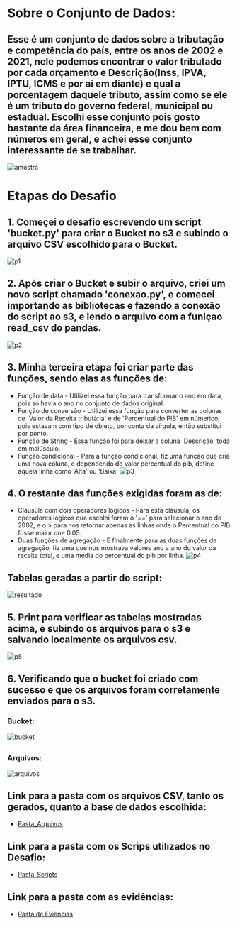 # Sobre o Conjunto de Dados:
## Esse é um conjunto de dados sobre a tributação e competência do país, entre os anos de 2002 e 2021, nele podemos encontrar o valor tributado por cada orçamento e Descrição(Inss, IPVA, IPTU, ICMS e por ai em diante) e qual a porcentagem daquele tributo, assim como se ele é um tributo do governo federal, municipal ou estadual. Escolhi esse conjunto pois gosto bastante da área financeira, e me dou bem com números em geral, e achei esse conjunto interessante de se trabalhar.

![amostra](../../Sprint%2005/Evidencias/Desafio/amostra_do_conjunto_de_dados.png)

##
# **Etapas do Desafio**

## 1. Começei o desafio escrevendo um script 'bucket.py' para criar o Bucket no s3 e subindo o arquivo CSV escolhido para o Bucket.
![p1](../../Sprint%2005/Evidencias/Desafio/passo_1_enviando%20arquivo_pro_s3.png)
##

## 2. Após criar o Bucket e subir o arquivo, criei um novo script chamado 'conexao.py', e comecei importando as bibliotecas e fazendo a conexão do script ao s3, e lendo o arquivo com a funlçao read_csv do pandas.
![p2](../../Sprint%2005/Evidencias/Desafio/passo_2_importando_bibliotecas_e_conexao_s3.png)
##

## 3. Minha terceira etapa foi criar parte das funções, sendo elas as funções de:
 * Função de data - Utilizei essa função para transformar o ano em data, pois só havia o ano no conjunto de dados original.
 * Função de conversão - Utilizei essa função para converter as colunas de 'Valor da Receita tributária' e de 'Percentual do PIB' em númerico, pois estavam com tipo de objeto, por conta da vírgula, então substitui por ponto.
 * Função de String - Essa função foi para deixar a coluna 'Descrição' toda em maiúsculo.
 * Função condicional - Para a função condicional, fiz uma função que cria uma nova coluna, e dependendo do valor percentual do pib, define aquela linha como 'Alta' ou 'Baixa'
![p3](../../Sprint%2005/Evidencias/Desafio/passo_3_criando_funcoes_parte_1.png)
##

## 4. O restante das funções exigidas foram as de:
 * Cláusula com dois operadores lógicos - Para esta cláusula, os operadores lógicos que escolhi foram o '==' para selecionar o ano de 2002, e o > para nos retornar apenas as linhas onde o Percentual do PIB fosse maior que 0.05.
 * Duas funções de agregação - E finalmente para as duas funções de agregação, fiz uma que nos mostrava valores ano a ano do valor da receita total, e uma média do percentual do pib por linha.
![p4](../../Sprint%2005/Evidencias/Desafio/passo_4_criando_funcoes_parte_2.png)
##

## Tabelas geradas a partir do script:
![resultado](../../Sprint%2005/Evidencias/Desafio/resultados_do_codigo.png)

## 5. Print para verificar as tabelas mostradas acima, e subindo os arquivos para o s3 e salvando localmente os arquivos csv.
![p5](../../Sprint%2005/Evidencias/Desafio/passo_5_print_e_subindo_para_o_s3.png)
##

## 6. Verificando que o bucket foi criado com sucesso e que os arquivos foram corretamente enviados para o s3.
### Bucket:
![bucket](../../Sprint%2005/Evidencias/Desafio/Bucket_criado.png)
##
### Arquivos:
![arquivos](../../Sprint%2005/Evidencias/Desafio/arquivos_corretamente_enviados_pro_s3.png)

## Link para a pasta com os arquivos CSV, tanto os gerados, quanto a base de dados escolhida:
- [Pasta_Arquivos](https://github.com/GilbertoCNetto/GilbertoCNetto-PB_Compass/tree/main/Sprint%2005/Desafio/Arquivos_CSV)
##
## Link para a pasta com os Scrips utilizados no Desafio:
- [Pasta_Scripts](https://github.com/GilbertoCNetto/GilbertoCNetto-PB_Compass/tree/main/Sprint%2005/Desafio/Scripts)

## Link para a pasta com as evidências:
- [Pasta de Eviências](https://github.com/GilbertoCNetto/GilbertoCNetto-PB_Compass/tree/main/Sprint%2005/Evidencias)